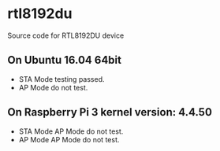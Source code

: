 rtl8192du
=========

Source code for RTL8192DU device


## On Ubuntu 16.04 64bit
* STA Mode testing passed.
* AP Mode do not test.

## On Raspberry Pi 3 kernel version: 4.4.50
* STA Mode AP Mode do not test.
* AP Mode AP Mode do not test.
